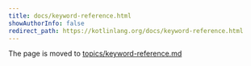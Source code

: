```yaml
---
title: docs/keyword-reference.html
showAuthorInfo: false
redirect_path: https://kotlinlang.org/docs/keyword-reference.html
---
```


The page is moved to [topics/keyword-reference.md](docs/topics/keyword-reference.md)
